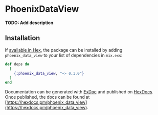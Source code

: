 # PhoenixDataView

**TODO: Add description**

## Installation

If [available in Hex](https://hex.pm/docs/publish), the package can be installed
by adding `phoenix_data_view` to your list of dependencies in `mix.exs`:

```elixir
def deps do
  [
    {:phoenix_data_view, "~> 0.1.0"}
  ]
end
```

Documentation can be generated with [ExDoc](https://github.com/elixir-lang/ex_doc)
and published on [HexDocs](https://hexdocs.pm). Once published, the docs can
be found at [https://hexdocs.pm/phoenix_data_view](https://hexdocs.pm/phoenix_data_view).

